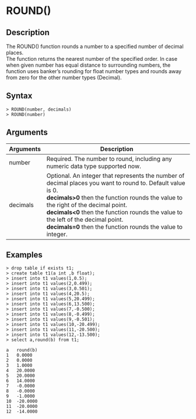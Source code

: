 # **ROUND()**

## **Description**

The ROUND() function rounds a number to a specified number of decimal places.  
The function returns the nearest number of the specified order. In case when given number has equal distance to surrounding numbers, the function uses banker’s rounding for float number types and rounds away from zero for the other number types (Decimal).


## **Syntax**

```
> ROUND(number, decimals)
> ROUND(number)
```
## **Arguments**
|  Arguments   | Description  |
|  ----  | ----  |
| number | Required.  The number to round, including any numeric data type supported now. |
| decimals| Optional. An integer that represents the number of decimal places you want to round to. Default value is 0. <br> **decimals>0** then the function rounds the value to the right of the decimal point. <br> **decimals<0** then the function rounds the value to the left of the decimal point. <br> **decimals=0** then the function rounds the value to integer.|



## **Examples**


```
> drop table if exists t1;
> create table t1(a int ,b float);
> insert into t1 values(1,0.5);
> insert into t1 values(2,0.499);
> insert into t1 values(3,0.501);
> insert into t1 values(4,20.5);
> insert into t1 values(5,20.499);
> insert into t1 values(6,13.500);
> insert into t1 values(7,-0.500);
> insert into t1 values(8,-0.499);
> insert into t1 values(9,-0.501);
> insert into t1 values(10,-20.499);
> insert into t1 values(11,-20.500);
> insert into t1 values(12,-13.500);
> select a,round(b) from t1;

a	round(b)
1	0.0000
2	0.0000
3	1.0000
4	20.0000
5	20.0000
6	14.0000
7	-0.0000
8	-0.0000
9	-1.0000
10	-20.0000
11	-20.0000
12	-14.0000
```

